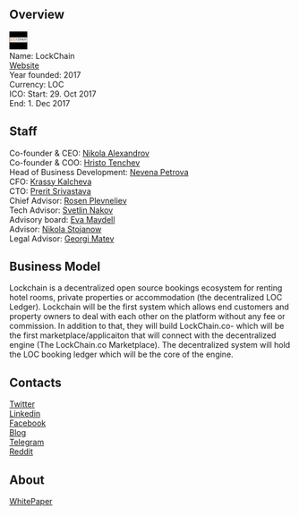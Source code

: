 ## Overview
![logo](../projects/logo/lockchain.png)  
Name: LockChain  
[Website](https://lockchain.co/)  
Year founded: 2017  
Currency: LOC  
ICO: Start: 29. Oct 2017  
End: 1. Dec 2017
## Staff
Co-founder & CEO: [Nikola Alexandrov](../people/nikola_alexandrov.md)  
Co-founder & COO: [Hristo Tenchev](../people/hristo_tenchev.md)  
Head of Business Development: [Nevena Petrova](../people/nevena_petrova.md)  
CFO: [Krassy Kalcheva](../people/krassy_kalcheva.md)  
CTO: [Prerit Srivastava](../people/prerit_srivastava.md)  
Chief Advisor: [Rosen Plevneliev](../people/rosen_plevneliev.md)  
Tech Advisor: [Svetlin Nakov](../people/svetlin_nakov.md)  
Advisory board: [Eva Maydell](../people/eva_maydell.md)  
Advisor: [Nikola Stojanow](../people/nikola_stojanow.md)  
Legal Advisor: [Georgi Matev](../people/georgi_matev.md)
## Business Model
Lockchain is a decentralized open source bookings ecosystem for renting hotel rooms, private properties or accommodation (the decentralized LOC Ledger). Lockchain will be the first system which allows end customers and property owners to deal with each other on the platform without any fee or commission. In addition to that, they will build LockChain.co- which will be the first marketplace/applicaiton that will connect with the decentralized engine (The LockChain.co Marketplace). The decentralized system will hold the LOC booking ledger which will be the core of the engine.
## Contacts  
[Twitter](https://twitter.com/LockChainCo)  
[Linkedin](https://www.linkedin.com/company/11273525/)  
[Facebook](https://www.facebook.com/LockChainLOK/)      
[Blog](https://medium.com/@LockChainCo)  
[Telegram](https://t.me/joinchat/F3YOYQx123PO4FPfNRPihQ)  
[Reddit](https://www.reddit.com/r/ico/comments/70b1kt/lockchainco_ico_is_soon_thoughts/)
## About  
[WhitePaper](https://lockchain.co/whitepaper_v1.0_ed.pdf) 
